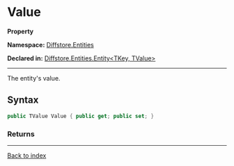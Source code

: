 # Value

**Property**

**Namespace:** [Diffstore.Entities](Diffstore.Entities.md)

**Declared in:** [Diffstore.Entities.Entity<TKey, TValue>](Diffstore.Entities.Entity{TKey,TValue}.md)

------



The entity's value.


## Syntax

```csharp
public TValue Value { public get; public set; }
```

### Returns



------

[Back to index](index.md)
